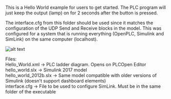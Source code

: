 This is a Hello World example for users to get started. The PLC program will just keep the output (lamp) on for 2 seconds after the button is pressed.

The interface.cfg from this folder should be used since it matches the configuration of the UDP Send and Receive blocks in the model. This was configured for a system that is running everything (OpenPLC, Simulink and SimLink) on the same computer (localhost).

![alt text](https://github.com/thiagoralves/OpenPLC_Simulink-Interface/raw/master/Example/Capture.png)


Files:  
Hello_World.xml -> PLC ladder diagram. Opens on PLCOpen Editor  
hello_world.slx -> Simulink 2017 model  
hello_world_2012b.slx -> Same model compatible with older versions of Simulink (doesn't support dashboard elements)  
interface.cfg -> File to be used to configure SimLink. Must be in the same folder of the executable
